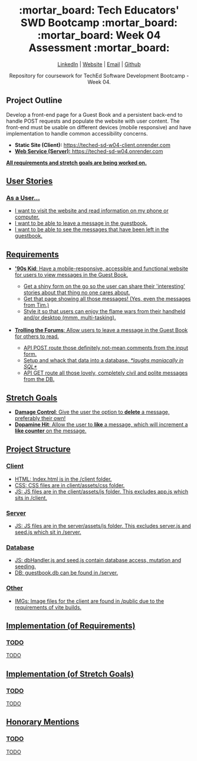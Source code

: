 <div align="center">
  <h1>:mortar_board: Tech Educators' SWD Bootcamp :mortar_board:<br/>:mortar_board: Week 04 Assessment :mortar_board:</h1>
  <p>
    <a href="http://www.LinkedIn.com/in/kevin-barr1988">LinkedIn</a> |
    <a href="http://kjb88.github.io">Website</a> |
    <a href="mailto:kevinbarr.business@gmail.com">Email</a> |
    <a href="https://github.com/KJB88">Github</a>
  </p>
<p>
  Repository for coursework for TechEd Software Development Bootcamp - Week 04.
</p>
</div>
<section>
  <h2>Project Outline</h2>
  <p>Develop a front-end page for a Guest Book and a persistent back-end to handle POST requests and populate the website with user content. The front-end must be usable on different devices (mobile responsive) and have implementation to handle common accessibility concerns.</p>
  <ul>
    <li><b>Static Site (Client):</b> <a href="https://teched-sd-w04-client.onrender.com"/>https://teched-sd-w04-client.onrender.com</li>
    <li><b>Web Service (Server):</b> <a href="https://teched-sd-w04.onrender.com"/>https://teched-sd-w04.onrender.com</li>
  </ul>
  <p><b>All requirements and stretch goals are being worked on.</b></p>
</section>
<section>
  <h2>User Stories</h2>
  <h3>As a User...</h3>
  <ul>
    <li>I want to visit the website and read information on my phone or computer.</li>
    <li>I want to be able to leave a message in the guestbook.</li>
    <li>I want to be able to see the messages that have been left in the guestbook.</li>
  </ul>
</section>
<section>
<h2>Requirements</h2>
<ul>
<li><b>'90s Kid</b>: Have a mobile-responsive, accessible and functional website for users to view messages in the Guest Book.</li>
  <ul>
    <li>Get a shiny form on the go so the user can share their 'interesting' stories about that thing no one cares about.</li>
    <li>Get that page showing all those messages! (Yes, even the messages from Tim.)</li>
    <li>Style it so that users can enjoy the flame wars from their handheld and/or desktop (mmm, multi-tasking).</li>
  </ul>
  <br>
<li><b>Trolling the Forums</b>: Allow users to leave a message in the Guest Book for others to read.</li>
  <ul>
    <li>API POST route those definitely not-mean comments from the input form.</li>
    <li>Setup and whack that data into a database. <em>*laughs maniacally in SQL*</em></li>
    <li>API GET route all those lovely, completely civil and polite messages from the DB.</li>
  </ul>
</ul>
</section>
<section>
<h2>Stretch Goals</h2>
<ul>
<li><b>Damage Control</b>: Give the user the option to <b>delete</b> a message, preferably their own!</li>
<li><b>Dopamine Hit</b>: Allow the user to <b>like</b> a message, which will increment a <b>like counter</b> on the message.</li>
</ul>
</section>
<section>
<h2>Project Structure</h2>
  <h3>Client</h3>
  <ul>
    <li>HTML: Index.html is in the /client folder.</li>
    <li>CSS: CSS files are in client/assets/css folder.</li>
    <li>JS: JS files are in the client/assets/js folder. This excludes app.js which sits in /client.</li>
  </ul>
  <h3>Server</h3>
  <ul>
    <li>JS: JS files are in the server/assets/js folder. This excludes server.js and seed.js which sit in /server.</li>
  </ul>
  <h3>Database</h3>
  <ul>
    <li>JS: dbHandler.js and seed.js contain database access, mutation and seeding.</li>
    <li>DB: guestbook.db can be found in /server.</li>
  </ul>
  <h3>Other</h3>
  <ul>
    <li>IMGs: Image files for the client are found in /public due to the requirements of vite builds.</li>
  </ul>
</section>
<section>
<h2>Implementation (of Requirements)</h2>
  <h3>TODO</h3>
  <p>TODO</p>
</section>
<section>
  <h2>Implementation (of Stretch Goals)</h2>
  <h3>TODO</h3>
  <p>
TODO
  </p>
</section>
<section>
  <h2>Honorary Mentions</h2>
  <h3>TODO</h3>
  TODO
</section>
